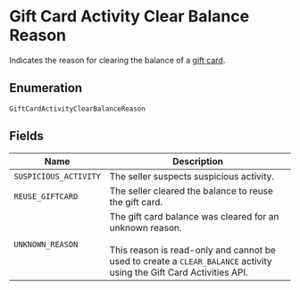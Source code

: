 <!-- Optimized: 2025-10-06 -->
<!-- RPM: 1.6.2.1.1.6.2.1_gift-card-activity-clear-balance-reason_20251006 -->
<!-- Session: E2E RPM DNA Application -->
<!-- AOM: RND (Reggie & Dro) -->
<!-- COI: TECHNOLOGY -->
<!-- RPM: HIGH -->
<!-- ACTION: BUILD -->

# Gift Card Activity Clear Balance Reason

Indicates the reason for clearing the balance of a [gift card](../../doc/models/gift-card.md).

## Enumeration

`GiftCardActivityClearBalanceReason`

## Fields

| Name | Description |
|  --- | --- |
| `SUSPICIOUS_ACTIVITY` | The seller suspects suspicious activity. |
| `REUSE_GIFTCARD` | The seller cleared the balance to reuse the gift card. |
| `UNKNOWN_REASON` | The gift card balance was cleared for an unknown reason.<br><br>This reason is read-only and cannot be used to create a `CLEAR_BALANCE` activity using the Gift Card Activities API. |

